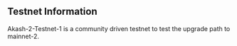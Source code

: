 Testnet Information
-------------------

Akash-2-Testnet-1 is a community driven testnet to test the upgrade path to mainnet-2.
